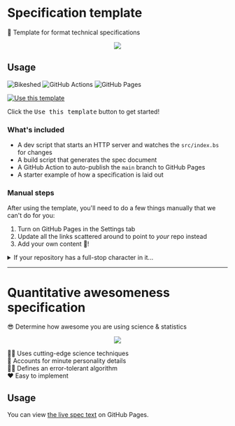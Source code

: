 # Specification template

📄 Template for format technical specifications

<div align="center">

![](https://user-images.githubusercontent.com/61068799/204919848-b95c56ac-f904-43b7-83b8-233b6737f182.png)

</div>

## Usage

![Bikeshed](https://img.shields.io/static/v1?style=for-the-badge&message=Bikeshed&color=005A9C&logo=&logoColor=FFFFFF&label=)
![GitHub Actions](https://img.shields.io/static/v1?style=for-the-badge&message=GitHub+Actions&color=2088FF&logo=GitHub+Actions&logoColor=FFFFFF&label=)
![GitHub Pages](https://img.shields.io/static/v1?style=for-the-badge&message=GitHub+Pages&color=222222&logo=GitHub+Pages&logoColor=FFFFFF&label=)

[![Use this template](https://img.shields.io/static/v1?style=for-the-badge&message=Use%20this%20template&color=2da44e&logo=&logoColor=FFFFFF&label=)](https://github.com/jcbhmr/spec-template/generate)

Click the <kbd>Use this template</kbd> button to get started!

### What's included

- A dev script that starts an HTTP server and watches the `src/index.bs` for
  changes
- A build script that generates the spec document
- A GitHub Action to auto-publish the `main` branch to GitHub Pages
- A starter example of how a specification is laid out

### Manual steps

After using the template, you'll need to do a few things manually that we can't
do for you:

1. Turn on GitHub Pages in the Settings tab
2. Update all the links scattered around to point to _your_ repo instead
3. Add your own content 🎉!

<details>
  <summary>If your repository has a full-stop character in it...</summary>

...then you'll need to do some additional config. Instead of just the
`Repository: jcbhmr/spec-template` that you normally can use, you'll need to
include all the derivative metadata that Bikeshed can't generate when the repo
has a dot in the name.

```md
<pre class="metadata">
URL: https://jcbhmr.github.io/spec-template/
TR: https://jcbhmr.github.io/spec-template/
Repository: https://github.com/jcbhmr/spec-template jcbhmr/spec-template
Issue Tracking: GitHub https://github.com/jcbhmr/spec-template/issues
Issue Tracker Template: https://github.com/jcbhmr/spec-template/issues/{0}
</pre>
```

</details>

---

# Quantitative awesomeness specification

😎 Determine how awesome you are using science & statistics

<div align="center">

![](https://thum.io/get/noanimate/crop/800/https://jcbhmr.github.io/spec-template/)

</div>

👨‍🔬 Uses cutting-edge science techniques \
🔬 Accounts for minute personality details \
👨‍💻 Defines an error-tolerant algorithm \
❤️ Easy to implement

## Usage

You can view [the live spec text](https://jcbhmr.github.io/spec-template/) on
GitHub Pages.
